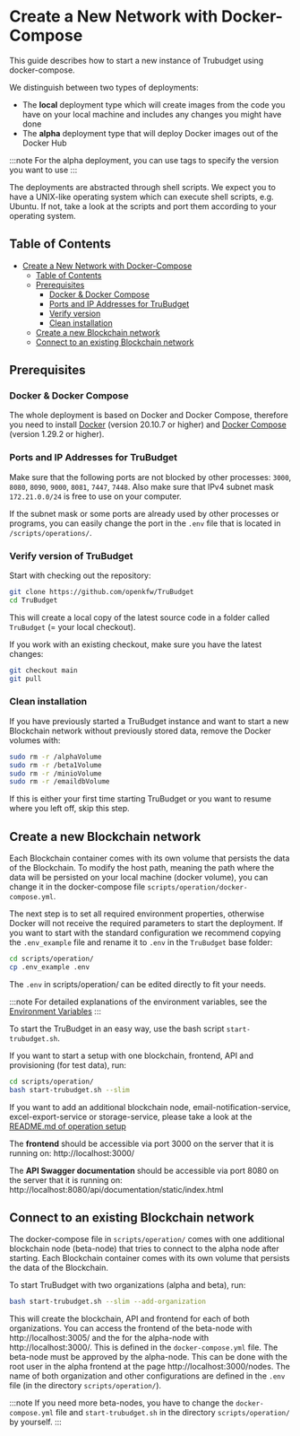 # Create a New Network with Docker-Compose

This guide describes how to start a new instance of Trubudget using docker-compose.

We distinguish between two types of deployments:

- The **local** deployment type which will create images from the code you have on your local machine and includes any changes you might have done
- The **alpha** deployment type that will deploy Docker images out of the Docker Hub

:::note
For the alpha deployment, you can use tags to specify the version you want to use
:::

The deployments are abstracted through shell scripts. We expect you to have a UNIX-like operating system which can execute shell scripts, e.g. Ubuntu. If not, take a look at the scripts and port them according to your operating system.

## Table of Contents

- [Create a New Network with Docker-Compose](#create-a-new-network-with-docker-compose)
  - [Table of Contents](#table-of-contents)
  - [Prerequisites](#prerequisites)
    - [Docker & Docker Compose](#docker--docker-compose)
    - [Ports and IP Addresses for TruBudget](#ports-and-ip-addresses-for-trubudget)
    - [Verify version](#verify-version-of-trubudget)
    - [Clean installation](#clean-installation)
  - [Create a new Blockchain network](#create-a-new-blockchain-network)
  - [Connect to an existing Blockchain network](#connect-to-an-existing-blockchain-network)

## Prerequisites

### Docker & Docker Compose

The whole deployment is based on Docker and Docker Compose, therefore you need to install [Docker](https://www.docker.com/community-edition#/download) (version 20.10.7 or higher) and [Docker Compose](https://docs.docker.com/compose/install/) (version 1.29.2 or higher).

### Ports and IP Addresses for TruBudget

Make sure that the following ports are not blocked by other processes: `3000`, `8080`, `8090`, `9000`, `8081`, `7447`, `7448`.
Also make sure that IPv4 subnet mask `172.21.0.0/24` is free to use on your computer.

If the subnet mask or some ports are already used by other processes or programs, you can easily change the port in the `.env` file that is located in `/scripts/operations/`.

### Verify version of TruBudget

Start with checking out the repository:

```bash
git clone https://github.com/openkfw/TruBudget
cd TruBudget
```

This will create a local copy of the latest source code in a folder called `TruBudget` (= your local checkout).

If you work with an existing checkout, make sure you have the latest changes:

```bash
git checkout main
git pull
```

### Clean installation

If you have previously started a TruBudget instance and want to start a new Blockchain network without previously stored data, remove the Docker volumes with:

```bash
sudo rm -r /alphaVolume
sudo rm -r /beta1Volume
sudo rm -r /minioVolume
sudo rm -r /emaildbVolume
```

If this is either your first time starting TruBudget or you want to resume where you left off, skip this step.

## Create a new Blockchain network

Each Blockchain container comes with its own volume that persists the data of the Blockchain.
To modify the host path, meaning the path where the data will be persisted on your local machine (docker volume), you can change it in the docker-compose file `scripts/operation/docker-compose.yml`.

The next step is to set all required environment properties, otherwise Docker will not receive the required parameters to start the deployment.
If you want to start with the standard configuration we recommend copying the `.env_example` file and rename it to `.env` in the `TruBudget` base folder:

```bash
cd scripts/operation/
cp .env_example .env
```

The `.env` in scripts/operation/ can be edited directly to fit your needs.

:::note
For detailed explanations of the environment variables, see the [Environment Variables](./../../../environment-variables.md)
:::

To start the TruBudget in an easy way, use the bash script `start-trubudget.sh`.

If you want to start a setup with one blockchain, frontend, API and provisioning (for test data), run:

```bash
cd scripts/operation/
bash start-trubudget.sh --slim
```

If you want to add an additional blockchain node, email-notification-service, excel-export-service or storage-service, please take a look at the [README.md of operation setup](https://github.com/openkfw/TruBudget/blob/main/scripts/operation/README.md#trubudget-operation-setup)

The **frontend** should be accessible via port 3000 on the server that it is running on: http://localhost:3000/

The **API Swagger documentation** should be accessible via port 8080 on the server that it is running on: http://localhost:8080/api/documentation/static/index.html

## Connect to an existing Blockchain network

The docker-compose file in `scripts/operation/` comes with one additional blockchain node (beta-node) that tries to connect to the alpha node after starting.
Each Blockchain container comes with its own volume that persists the data of the Blockchain.

To start TruBudget with two organizations (alpha and beta), run:

```bash
bash start-trubudget.sh --slim --add-organization
```

This will create the blockchain, API and frontend for each of both organizations.
You can access the frontend of the beta-node with http://localhost:3005/ and the for the alpha-node with http://localhost:3000/. This is defined in the `docker-compose.yml` file.
The beta-node must be approved by the alpha-node. This can be done with the root user in the alpha frontend at the page http://localhost:3000/nodes.
The name of both organization and other configurations are defined in the `.env` file (in the directory `scripts/operation/`).

:::note
If you need more beta-nodes, you have to change the `docker-compose.yml` file and `start-trubudget.sh` in the directory `scripts/operation/` by yourself.
:::
